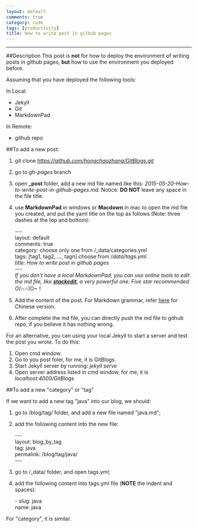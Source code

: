 ```yaml
---
layout: default
comments: true
category: code
tags: [productivity]
title: How to write post in github pages
---
```

---

##Description
This post is **not** for how to deploy the environment of writing posts in github pages, **but** how to use the environment you deployed before.

Assuming that you have deployed the following tools:

In Local:

* Jekyll
* Git
* MarkdownPad

In Remote:

* github repo

##To add a new post:

1. git clone *https://github.com/hongchaozhang/GitBlogs.git*
2. go to *gh-pages* branch
3. open **_post** folder, add a new md file named like this: *2015-05-20-How-to-write-post-in-github-pages.md*. Notice: **DO NOT** leave any space in the file title.
4. use **MarkdownPad** in windows or **Macdown** in mac to open the md file you created, and put the yaml title on the top as follows (Note: three dashes at the top and bottom):

    \-\-\-<br>
    layout: default<br>
    comments: true<br>
    category: choose only one from /_data/categories.yml<br>
    tags: [tag1, tag2, ..., tagn] choose from /_data/tags.yml<br>
    title: How to write post in github pages<br>
    \-\-\-<br>
If you don't have a local MarkdownPad, you can use online tools to edit the md file, like [**stackedit**](https://stackedit.io/), a very powerful one. Five star recommended O(∩_∩)O~！

5. Add the content of the post. For Markdown grammar, refer [here](http://wowubuntu.com/markdown/) for Chinese version.
6. After complete the md file, you can directly push the md file to github repo, if you believe it has nothing wrong. 

For an alternative, you can using your local Jekyll to start a server and test the post you wrote. To do this:

1. Open cmd window.
2. Go to you post foler, for me, it is GitBlogs.
3. Start Jekyll server by running: *jekyll serve*
4. Open server address listed in cmd window, for me, it is *localhost:4000/GitBlogs*

##To add a new "category" or "tag"

If we want to add a new tag "java" into our blog, we should:

1. go to /blog/tag/ folder, and add a new file named "java.md";
2. add the following content into the new file:

	\-\-\-<br>
	layout: blog_by_tag<br>
	tag: java<br>
	permalink: /blog/tag/java/<br>
	\-\-\-<br>
3. go to /_data/ folder, and open tags.yml;
4. add the following content into tags.yml file (**NOTE** the indent and spaces):
	
	\- slug: java<br>
	name: java<br> 

For "category", it is similar.
	
	